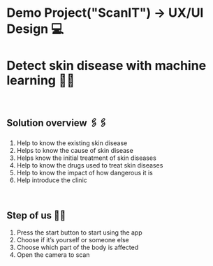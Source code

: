 # Demo Project("ScanIT") -> UX/UI Design 💻

<h1>Detect skin disease with machine learning 🔬🦠</h1>
</br>
<h2>Solution overview 🖇️🖇️</h2>
<ol>
<li>Help to know the existing skin disease</li>
<li>Helps to know the cause of skin disease</li>
<li>Helps know the initial treatment of skin diseases</li>
<li>Help to know the drugs used to treat skin diseases</li>
<li>Help to know the impact of how dangerous it is</li>
<li>Help introduce the clinic</li>
</ol>
</br>
<h2>Step of us 📝📝</h2>
<ol>
<li>Press the start button to start using the app</li>
<li>Choose if it’s yourself or someone else</li>
<li>Choose which part of the body is affected</li>
<li>Open the camera to scan</li>
</ol>
